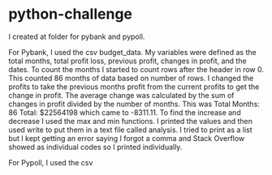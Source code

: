# python-challenge
I created at folder for pybank and pypoll. 

For Pybank, I used the csv budget_data. 
My variables were defined as the total months, total profit loss, previous profit, changes in profit, and the dates. 
To count the months I started to count rows after the header in row 0. This counted 86 months of data based on number of rows. 
I changed the profits to take the previous months profit from the current profits to get the change in profit. 
The average change was calculated by the sum  of changes in profit divided by the number of months. This was Total Months: 86
Total: $22564198 which came to -8311.11. To find the increase and decrease I used the max and min functions. I printed the values and then used write to put them in a text file called analysis. I tried to print as a list but I kept getting an error saying I forgot a comma and Stack Overflow showed as individual codes so I printed individually. 

For Pypoll, I used the csv
